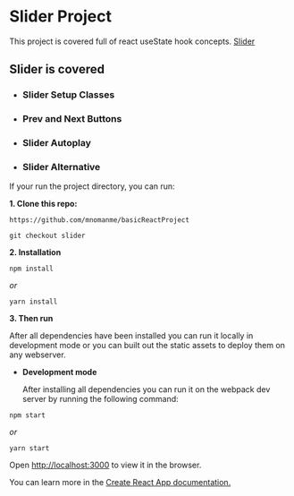 # Slider Project

This project is covered full of react useState hook concepts. [Slider](https://basic-react-slider.netlify.app/)

## Slider is covered

- ### Slider Setup Classes

- ### Prev and Next Buttons

- ### Slider Autoplay

- ### Slider Alternative

If your run the project directory, you can run:

**1. Clone this repo:**

```git
https://github.com/mnomanme/basicReactProject
```

```git
git checkout slider
```

**2. Installation**

```npm
npm install
```

_or_

```yarn
yarn install
```

**3. Then run**

After all dependencies have been installed you can run it locally in development mode or you can built out the static assets to deploy them on any webserver.

- **Development mode**

  After installing all dependencies you can run it on the webpack dev server by running the following command:

```npm
npm start
```

_or_

```yarn
yarn start
```

Open <http://localhost:3000> to view it in the browser.

You can learn more in the [Create React App documentation.](https://create-react-app.dev/docs/getting-started/)
